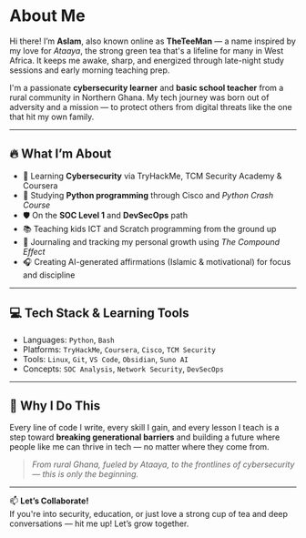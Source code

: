 # About Me

Hi there! I’m **Aslam**, also known online as **TheTeeMan** — a name inspired by my love for *Ataaya*, the strong green tea that's a lifeline for many in West Africa. It keeps me awake, sharp, and energized through late-night study sessions and early morning teaching prep.

I'm a passionate **cybersecurity learner** and **basic school teacher** from a rural community in Northern Ghana. My tech journey was born out of adversity and a mission — to protect others from digital threats like the one that hit my own family.

---

## 🔥 What I’m About
- 🧠 Learning **Cybersecurity** via TryHackMe, TCM Security Academy & Coursera
- 🐍 Studying **Python programming** through Cisco and *Python Crash Course*
- 🛡️ On the **SOC Level 1** and **DevSecOps** path
- 📚 Teaching kids ICT and Scratch programming from the ground up
- 📓 Journaling and tracking my personal growth using *The Compound Effect*
- 🎧 Creating AI-generated affirmations (Islamic & motivational) for focus and discipline

---

## 💻 Tech Stack & Learning Tools
- Languages: `Python`, `Bash`
- Platforms: `TryHackMe`, `Coursera`, `Cisco`, `TCM Security`
- Tools: `Linux`, `Git`, `VS Code`, `Obsidian`, `Suno AI`
- Concepts: `SOC Analysis`, `Network Security`, `DevSecOps`

---

## 🌱 Why I Do This
Every line of code I write, every skill I gain, and every lesson I teach is a step toward **breaking generational barriers** and building a future where people like me can thrive in tech — no matter where they come from.

> *From rural Ghana, fueled by Ataaya, to the frontlines of cybersecurity — this is only the beginning.*

---

📫 **Let’s Collaborate!**  
If you're into security, education, or just love a strong cup of tea and deep conversations — hit me up! Let’s grow together.

